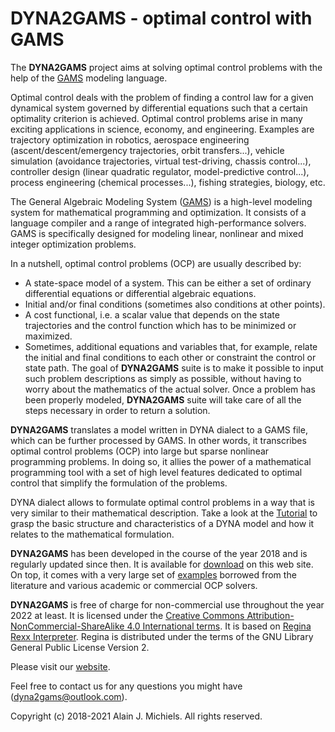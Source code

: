# DYNA2GAMS - optimal control with GAMS

The __DYNA2GAMS__ project aims at solving optimal control problems with the help of the
[GAMS](https://www.gams.com) modeling language.

Optimal control deals with the problem of finding a control law for a given dynamical system
governed by differential equations such that a certain optimality criterion is achieved.
Optimal control problems arise in many exciting applications in science, economy, and
engineering. Examples are trajectory optimization in robotics, aerospace engineering
(ascent/descent/emergency trajectories, orbit transfers...), vehicle simulation (avoidance
trajectories, virtual test-driving, chassis control...), controller design (linear quadratic
regulator, model-predictive control...), process engineering (chemical processes...),
fishing strategies, biology, etc.

The General Algebraic Modeling System ([GAMS](https://www.gams.com/products/gams/gams-language/))
is a high-level modeling system for mathematical programming and optimization. It consists of
a language compiler and a range of integrated high-performance solvers. GAMS is specifically
designed for modeling linear, nonlinear and mixed integer optimization problems.

In a nutshell, optimal control problems (OCP) are usually described by:
- A state-space model of a system. This can be either a set of ordinary differential
  equations or differential algebraic equations.
- Initial and/or final conditions (sometimes also conditions at other points).
- A cost functional, i.e. a scalar value that depends on the state trajectories and the
  control function which has to be minimized or maximized.
- Sometimes, additional equations and variables that, for example, relate the initial and
  final conditions to each other or constraint the control or state path.
The goal of __DYNA2GAMS__ suite is to make it possible to input such problem descriptions as
simply as possible, without having to worry about the mathematics of the actual solver. Once
a problem has been properly modeled, __DYNA2GAMS__ suite will take care of all the steps
necessary in order to return a solution.

__DYNA2GAMS__ translates a model written in DYNA dialect to a GAMS file, which can be further
processed by GAMS. In other words, it transcribes optimal control problems (OCP) into large
but sparse nonlinear programming problems. In doing so, it allies the power of a
mathematical programming tool with a set of high level features dedicated to optimal control
that simplify the formulation of the problems.

DYNA dialect allows to formulate optimal control problems in a way that is very similar to
their mathematical description. Take a look at the [Tutorial](https://dyna2gams.github.io/tutorial.html)
to grasp the basic structure and characteristics of a DYNA model and how it relates to the
mathematical formulation.

__DYNA2GAMS__ has been developed in the course of the year 2018 and is regularly updated since
then. It is available for [download](https://dyna2gams.github.io/download.html) on this web site.
On top, it comes with a very large set of [examples](https://dyna2gams.github.io/examples.html)
borrowed from the literature and various academic or commercial OCP solvers.

__DYNA2GAMS__ is free of charge for non-commercial use throughout the year 2022 at least. It is
licensed under the
[Creative Commons Attribution-NonCommercial-ShareAlike 4.0 International terms](https://creativecommons.org/licenses/by-nc-sa/4.0/).
It is based on [Regina Rexx Interpreter](https://regina-rexx.sourceforge.io/).
Regina is distributed under the terms of the GNU Library General Public License Version 2.

Please visit our [website](https://dyna2gams.github.io/).

Feel free to contact us for any questions you might have (dyna2gams@outlook.com).

Copyright (c) 2018-2021 Alain J. Michiels. All rights reserved.
